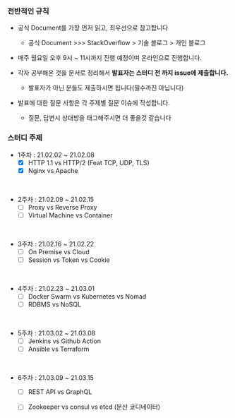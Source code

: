 ### 전반적인 규칙

- 공식 Document를 가장 먼저 읽고, 최우선으로 참고합니다  
  - 공식 Document >>> StackOverflow  > 기술 블로그  > 개인 블로그
- 매주 월요일 오후 9시 ~ 11시까지 진행 예정이며 온라인으로 진행합니다.
- 각자 공부해온 것을 문서로 정리해서 **발표자는 스터디 전 까지 issue에 제출합니다.**
  - 발표자가 아닌 분들도 제출하시면 됩니다(필수까진 아닙니다)

- 발표에 대한 질문 사항은 각 주제별 질문 이슈에 작성합니다.
  - 질문, 답변시 상대방을 태그해주시면 더 좋을것 같습니다

### 스터디 주제 
- 1주차 : 21.02.02 ~ 21.02.08
  - [x] HTTP 1.1 vs HTTP/2 (Feat TCP, UDP, TLS)
  - [x] Nginx vs Apache

<br>

- 2주차 : 21.02.09 ~ 21.02.15
  - [ ] Proxy vs Reverse Proxy
  - [ ] Virtual Machine vs Container

<br>

- 3주차 : 21.02.16 ~ 21.02.22
  - [ ] On Premise vs Cloud
  - [ ] Session vs Token vs Cookie

<br>

- 4주차 : 21.02.23 ~ 21.03.01
  - [ ] Docker Swarm vs Kubernetes vs Nomad
  - [ ] RDBMS vs NoSQL

<br>

- 5주차 : 21.03.02 ~ 21.03.08
  - [ ] Jenkins vs Github Action 
  - [ ] Ansible vs Terraform

<br>

- 6주차 : 21.03.09 ~ 21.03.15
  - [ ] REST API vs GraphQL
  - [ ] Zookeeper vs consul vs etcd (분산 코디네이터)

